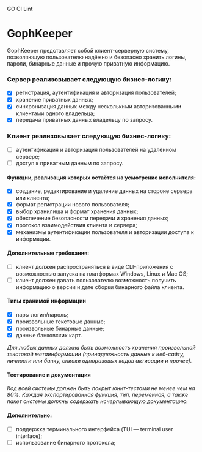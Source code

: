 GO CI Lint

# GophKeeper
GophKeeper представляет собой клиент-серверную систему, позволяющую пользователю надёжно и безопасно хранить логины, пароли, бинарные данные и прочую приватную информацию.

### Сервер реализовывает следующую бизнес-логику:
- [x] регистрация, аутентификация и авторизация пользователей;
- [x] хранение приватных данных;
- [x] синхронизация данных между несколькими авторизованными клиентами одного владельца;
- [x] передача приватных данных владельцу по запросу.

### Клиент реализовывает следующую бизнес-логику:
- [ ] аутентификация и авторизация пользователей на удалённом сервере;
- [ ] доступ к приватным данным по запросу.

#### Функции, реализация которых остаётся на усмотрение исполнителя:
- [x] создание, редактирование и удаление данных на стороне сервера или клиента;
- [x] формат регистрации нового пользователя;
- [x] выбор хранилища и формат хранения данных;
- [x] обеспечение безопасности передачи и хранения данных;
- [x] протокол взаимодействия клиента и сервера;
- [x] механизмы аутентификации пользователя и авторизации доступа к информации.

#### Дополнительные требования:
- [ ] клиент должен распространяться в виде CLI-приложения с возможностью запуска на платформах Windows, Linux и Mac OS;
- [ ] клиент должен давать пользователю возможность получить информацию о версии и дате сборки бинарного файла клиента.

#### Типы хранимой информации
- [x] пары логин/пароль;
- [x] произвольные текстовые данные;
- [x] произвольные бинарные данные;
- [x] данные банковских карт.

*Для любых данных должна быть возможность хранения произвольной текстовой метаинформации (принадлежность данных к веб-сайту, личности или банку, списки одноразовых кодов активации и прочее).*

#### Тестирование и документация

*Код всей системы должен быть покрыт юнит-тестами не менее чем на 80%. Каждая экспортированная функция, тип, переменная, а также пакет системы должны содержать исчерпывающую документацию.*

#### Дополнительно:
- [ ] поддержка терминального интерфейса (TUI — terminal user interface);
- [ ] использование бинарного протокола;
